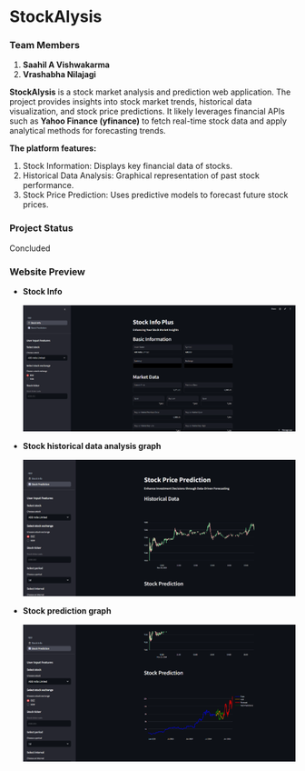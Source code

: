 # StockAlysis

### **Team Members**
1) **Saahil A Vishwakarma**
2) **Vrashabha Nilajagi**

**StockAlysis** is a stock market analysis and prediction web application. The project provides insights into stock market trends, historical data visualization, and stock price predictions. It likely leverages financial APIs such as **Yahoo Finance (yfinance)** to fetch real-time stock data and apply analytical methods for forecasting trends.

**The platform features:**
1) Stock Information: Displays key financial data of stocks.
2) Historical Data Analysis: Graphical representation of past stock performance.
3) Stock Price Prediction: Uses predictive models to forecast future stock prices.

### **Project Status** 
Concluded

### **Website Preview**
- **Stock Info**
  <p align="center" style="margin-top: 1rem;">
    <img src="public/stock_info.png" alt="preview1" width="800"/>
  </p>
- **Stock historical data analysis graph**
  <p align="center" style="margin-top: 1rem;">
    <img src="public/stock_history.png" alt="preview2" width="800"/>
  </p>
- **Stock prediction graph**
  <p align="center" style="margin-top: 1rem;">
    <img src="public/stock_prediction.png" alt="preview1" width="800"/>    
  </p>
